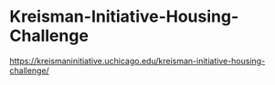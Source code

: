 # Kreisman-Initiative-Housing-Challenge
https://kreismaninitiative.uchicago.edu/kreisman-initiative-housing-challenge/

